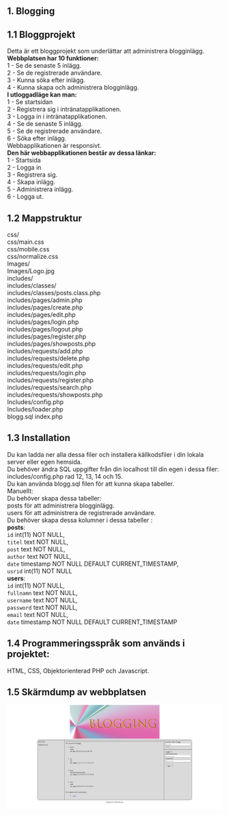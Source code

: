 ## 1. Blogging 
## 1.1 Bloggprojekt
Detta är ett bloggprojekt som underlättar att administrera blogginlägg. <br>
**Webbplatsen har 10 funktioner:** <br>
1 - Se de senaste 5 inlägg. <br>
2 - Se de registrerade användare. <br>
3 - Kunna söka efter inlägg. <br>
4 - Kunna skapa och administrera blogginlägg.<br>
**I utloggadläge kan man:**<br>
1 - Se startsidan <br>
2 - Registrera sig i intränatapplikationen. <br>
3 - Logga in i intränatapplikationen. <br>
4 - Se de senaste 5 inlägg. <br>
5 - Se de registrerade användare. <br>
6 - Söka efter inlägg. <br>
Webbapplikationen är responsivt.<br>
**Den här webbapplikationen består av dessa länkar:**  <br>
1 - Startsida<br>
2 - Logga in <br>
3 - Registrera sig. <br>
4 - Skapa inlägg. <br>
5 - Administrera inlägg. <br>
6 - Logga ut. <br>
## 1.2 Mappstruktur <br>
css/<br>
css/main.css<br>
css/mobile.css<br>
css/normalize.css<br>
Images/<br>
Images/Logo.jpg<br>
includes/<br>
includes/classes/<br>
includes/classes/posts.class.php<br>
includes/pages/admin.php<br>
includes/pages/create.php<br>
includes/pages/edit.php<br>
includes/pages/login.php<br>
includes/pages/logout.php<br>
includes/pages/register.php<br>
includes/pages/showposts.php<br>
includes/requests/add.php<br>
includes/requests/delete.php<br>
includes/requests/edit.php<br>
includes/requests/login.php<br>
includes/requests/register.php<br>
includes/requests/search.php<br>
includes/requests/showposts.php<br>
Includes/config.php<br>
Includes/loader.php<br>
blogg.sql
index.php
## 1.3 Installation <br>
Du kan ladda ner alla dessa filer och installera källkodsfiler i din lokala server eller egen hemsida. <br>
Du behöver ändra SQL uppgifter från din localhost till din egen i dessa filer:<br>
includes/config.php rad 12, 13, 14 och 15.<br>
Du kan använda blogg.sql filen för att kunna skapa tabeller.<br>
Manuellt:<br>
Du behöver skapa dessa tabeller:<br>
posts för att administrera blogginlägg.<br>
users för att administrera de registrerade användare.<br>
Du behöver skapa dessa kolumner i dessa tabeller :<br>
**posts**:<br>
`id` int(11) NOT NULL,<br>
`titel` text NOT NULL,<br>
`post` text NOT NULL,<br>
`author` text NOT NULL,<br>
`date` timestamp NOT NULL DEFAULT CURRENT_TIMESTAMP,<br>
`usrid` int(11) NOT NULL<br>
**users**:<br>
`id` int(11) NOT NULL,<br>
`fullnamn` text NOT NULL,<br>
`username` text NOT NULL,<br>
`password` text NOT NULL,<br>
`email` text NOT NULL,<br>
`date` timestamp NOT NULL DEFAULT CURRENT_TIMESTAMP<br>
## 1.4 Programmeringsspråk som används i projektet: <br>
HTML, CSS, Objektorienterad PHP och Javascript. <br>
## 1.5 Skärmdump av webbplatsen <br>
![alt text](https://github.com/fadihanna123/BloggProjekt/blob/master/Screenshot.PNG "Screenshot av hemsidan")

